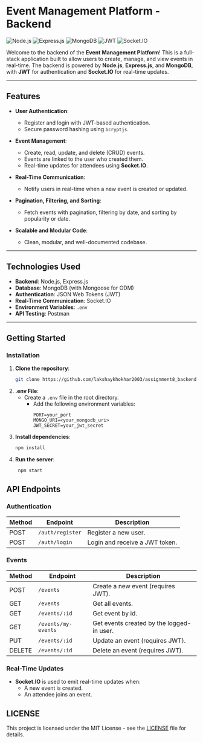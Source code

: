 # Event Management Platform - Backend

![Node.js](https://img.shields.io/badge/Node.js-22.x-green)
![Express.js](https://img.shields.io/badge/Express.js-4.x-blue)
![MongoDB](https://img.shields.io/badge/MongoDB-6.x-brightgreen)
![JWT](https://img.shields.io/badge/JWT-Authentication-orange)
![Socket.IO](https://img.shields.io/badge/Socket.IO-Real--time-yellow)

Welcome to the backend of the **Event Management Platform**! This is a full-stack application built to allow users to
create, manage, and view events in real-time. The backend is powered by **Node.js**, **Express.js**, and **MongoDB**,
with **JWT** for authentication and **Socket.IO** for real-time updates.

---

## Features

- **User Authentication**:
    - Register and login with JWT-based authentication.
    - Secure password hashing using `bcryptjs`.

- **Event Management**:
    - Create, read, update, and delete (CRUD) events.
    - Events are linked to the user who created them.
    - Real-time updates for attendees using **Socket.IO**.

- **Real-Time Communication**:
    - Notify users in real-time when a new event is created or updated.

- **Pagination, Filtering, and Sorting**:
    - Fetch events with pagination, filtering by date, and sorting by popularity or date.

- **Scalable and Modular Code**:
    - Clean, modular, and well-documented codebase.

---

## Technologies Used

- **Backend**: Node.js, Express.js
- **Database**: MongoDB (with Mongoose for ODM)
- **Authentication**: JSON Web Tokens (JWT)
- **Real-Time Communication**: Socket.IO
- **Environment Variables**: `.env`
- **API Testing**: Postman

---

## Getting Started

### Installation

1. **Clone the repository**:
   ```bash
   git clone https://github.com/lakshaykhokhar2003/assignment8_backend
   ```
2. **.env File**:
    - Create a `.env` file in the root directory.
        - Add the following environment variables:
          ```env
          PORT=your_port
          MONGO_URI=<your_mongodb_uri>
          JWT_SECRET=your_jwt_secret
             ```
3. **Install dependencies**:
   ```bash
   npm install
   ```
4. **Run the server**:
   ```bash
    npm start
    ```

## API Endpoints

### Authentication

| Method | Endpoint         | Description                    |
|--------|------------------|--------------------------------|
| POST   | `/auth/register` | Register a new user.           |
| POST   | `/auth/login`    | Login and receive a JWT token. |

### Events

| Method | Endpoint            | Description                               |
|--------|---------------------|-------------------------------------------|
| POST   | `/events`           | Create a new event (requires JWT).        |
| GET    | `/events`           | Get all events.                           |
| GET    | `/events/:id`       | Get event by id.                          |
| GET    | `/events/my-events` | Get events created by the logged-in user. |
| PUT    | `/events/:id`       | Update an event (requires JWT).           |
| DELETE | `/events/:id`       | Delete an event (requires JWT).           |

### Real-Time Updates

- **Socket.IO** is used to emit real-time updates when:
    - A new event is created.
    - An attendee joins an event.

## LICENSE
This project is licensed under the MIT License - see the [LICENSE](LICENSE) file for details.